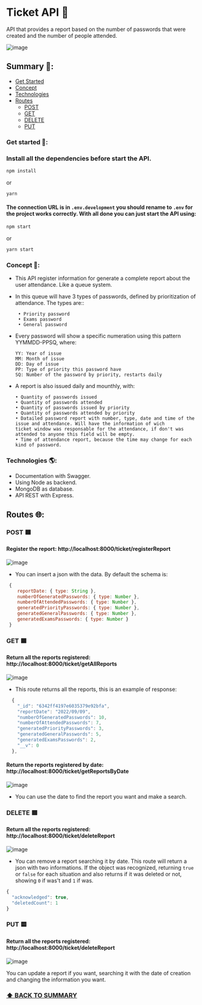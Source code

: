 # Ticket API 🔑

API that provides a report based on the number of passwords that were created and the number of people attended.

![image](https://user-images.githubusercontent.com/48100276/194770251-44a627c9-184d-4fe3-be13-2f3cacd32d08.png)

## Summary 📒: 

- [Get Started](#get-started-) 
- [Concept](#concept-)
- [Technologies](#technologies-)
- [Routes](#routes-)
    - [POST](#post-)
    - [GET](#get-)
    - [DELETE](#delete-)
    - [PUT](#put-)


### Get started 📃:

### Install all the dependencies before start the API.

```javascript
npm install
```
or 
```javascript
yarn
```
#### The connection URL is in `.env.development` you should rename to `.env` for the project works correctly. With all done you can just start the API using: 

```javascript
npm start
```
or 
```javascript
yarn start
```



### Concept 📝: 

- This API register information for generate a complete report about the user attendance. Like a queue system. 
- In this queue will have 3 types of passwords, defined by prioritization of attendance. The types are:: 

       • Priority password
       • Exams password
       • General password

- Every password will show a specific numeration using this pattern YYMMDD-PPSQ, where: 

      YY: Year of issue
      MM: Month of issue
      DD: Day of issue
      PP: Type of priority this password have
      SQ: Number of the password by priority, restarts daily


- A report is also issued daily and mounthly, with: 

      • Quantity of passwords issued
      • Quantity of passwords attended
      • Quantity of passwords issued by priority
      • Quantity of passwords attended by priority
      • Datailed password report with number, type, date and time of the issue and attendance. Will have the information of wich
      ticket window was responsable for the attendance, if don't was attended to anyone this field will be empty.
      • Time of attendance report, because the time may change for each kind of password. 
      
### Technologies 🌎: 

- Documentation with Swagger.
- Using Node as backend.
- MongoDB as database.
- API REST with Express.

## Routes 🌐:

### POST 🟩

#### Register the report: http://localhost:8000/ticket/registerReport 

![image](https://user-images.githubusercontent.com/48100276/194772123-cbaa7f0b-d126-4f73-afff-af8724c3fa34.png)

- You can insert a json with the data. By default the schema is: 
```javascript  
 {
    reportDate: { type: String },
    numberOfGeneratedPasswords: { type: Number },
    numberOfAttendedPasswords: { type: Number },
    generatedPriorityPasswords: { type: Number },
    generatedGeneralPasswords: { type: Number },
    generatedExamsPasswords: { type: Number }
 }
``` 

### GET 🟦

#### **Return all the reports registered**: http://localhost:8000/ticket/getAllReports

![image](https://user-images.githubusercontent.com/48100276/194772412-9b43835e-5aaa-4141-9ddd-bf8b18092987.png)

- This route returns all the reports, this is an example of response: 

```javascript
  {
    "_id": "6342ff4197e6035379e92bfa",
    "reportDate": "2022/09/09",
    "numberOfGeneratedPasswords": 10,
    "numberOfAttendedPasswords": 7,
    "generatedPriorityPasswords": 3,
    "generatedGeneralPasswords": 5,
    "generatedExamsPasswords": 2,
    "__v": 0
  },
```

#### **Return the reports registered by date**: http://localhost:8000/ticket/getReportsByDate

![image](https://user-images.githubusercontent.com/48100276/194772535-81a8b136-80ff-4dec-aa64-89494783bc3f.png)

- You can use the date to find the report you want and make a search. 

### DELETE 🟥

#### **Return all the reports registered**: http://localhost:8000/ticket/deleteReport

![image](https://user-images.githubusercontent.com/48100276/194772575-586d8ca1-ea42-47db-8b45-2c0eb872ea94.png)

- You can remove a report searching it by date. This route will return a json with two informations. If the object was recognized, returning `true` or `false` for each situation and also returns if it was deleted or not, showing `0` if was't and `1` if was. 

```javascript
{
  "acknowledged": true,
  "deletedCount": 1
}
```

### PUT 🟨

#### **Return all the reports registered**: http://localhost:8000/ticket/deleteReport

![image](https://user-images.githubusercontent.com/48100276/194772727-ee9391fa-2c4b-4927-8497-0ce0ccc426b8.png)

You can update a report if you want, searching it with the date of creation and changing the information you want. 

### **[⬆ BACK TO SUMMARY](#summary-)**

